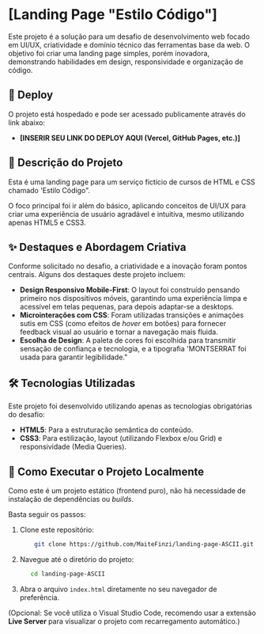 # [Landing Page "Estilo Código"]

Este projeto é a solução para um desafio de desenvolvimento web focado em UI/UX, criatividade e domínio técnico das ferramentas base da web. O objetivo foi criar uma landing page simples, porém inovadora, demonstrando habilidades em design, responsividade e organização de código.

## 🚀 Deploy

O projeto está hospedado e pode ser acessado publicamente através do link abaixo:

* **[INSERIR SEU LINK DO DEPLOY AQUI (Vercel, GitHub Pages, etc.)]**

## 🎯 Descrição do Projeto

Esta é uma landing page para um serviço fictício de cursos de HTML e CSS chamado 'Estilo Código".

O foco principal foi ir além do básico, aplicando conceitos de UI/UX para criar uma experiência de usuário agradável e intuitiva, mesmo utilizando apenas HTML5 e CSS3.

## ✨ Destaques e Abordagem Criativa

Conforme solicitado no desafio, a criatividade e a inovação foram pontos centrais. Alguns dos destaques deste projeto incluem:

* **Design Responsivo Mobile-First**: O layout foi construído pensando primeiro nos dispositivos móveis, garantindo uma experiência limpa e acessível em telas pequenas, para depois adaptar-se a desktops.
* **Microinterações com CSS**: Foram utilizadas transições e animações sutis em CSS (como efeitos de *hover* em botões) para fornecer feedback visual ao usuário e tornar a navegação mais fluida.
* **Escolha de Design**: A paleta de cores foi escolhida para transmitir sensação de confiança e tecnologia, e a tipografia 'MONTSERRAT foi usada para garantir legibilidade."

## 🛠️ Tecnologias Utilizadas

Este projeto foi desenvolvido utilizando apenas as tecnologias obrigatórias do desafio:

* **HTML5**: Para a estruturação semântica do conteúdo.
* **CSS3**: Para estilização, layout (utilizando Flexbox e/ou Grid) e responsividade (Media Queries).

## 📂 Como Executar o Projeto Localmente

Como este é um projeto estático (frontend puro), não há necessidade de instalação de dependências ou *builds*.

Basta seguir os passos:

1.  Clone este repositório:
    ```bash
        git clone https://github.com/MaiteFinzi/landing-page-ASCII.git
    ```

2.  Navegue até o diretório do projeto:
    ```bash
       cd landing-page-ASCII
    ```

3.  Abra o arquivo `index.html` diretamente no seu navegador de preferência.

(Opcional: Se você utiliza o Visual Studio Code, recomendo usar a extensão **Live Server** para visualizar o projeto com recarregamento automático.)



